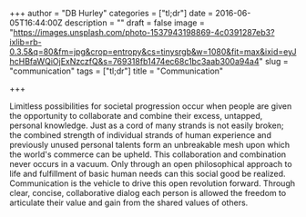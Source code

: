 +++
author = "DB Hurley"
categories = ["tl;dr"]
date = 2016-06-05T16:44:00Z
description = ""
draft = false
image = "https://images.unsplash.com/photo-1537943198869-4c0391287eb3?ixlib=rb-0.3.5&q=80&fm=jpg&crop=entropy&cs=tinysrgb&w=1080&fit=max&ixid=eyJhcHBfaWQiOjExNzczfQ&s=769318fb1474ec68c1bc3aab300a94a4"
slug = "communication"
tags = ["tl;dr"]
title = "Communication"

+++


Limitless possibilities for societal progression occur when people are given the opportunity to collaborate and combine their excess, untapped, personal knowledge. Just as a cord of many strands is not easily broken; the combined strength of individual strands of human experience and previously unused personal talents form an unbreakable mesh upon which the world's commerce can be upheld. This collaboration and combination never occurs in a vacuum. Only through an open philosophical approach to life and fulfillment of basic human needs can this social good be realized. Communication is the vehicle to drive this open revolution forward.  Through clear, concise, collaborative dialog each person is allowed the freedom to articulate their value and gain from the shared values of others.

